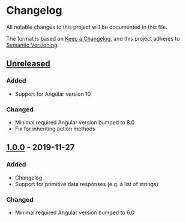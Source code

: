 # Changelog
All notable changes to this project will be documented in this file.

The format is based on [Keep a Changelog](https://keepachangelog.com/en/1.0.0/),
and this project adheres to [Semantic Versioning](https://semver.org/spec/v2.0.0.html).

## [Unreleased]
### Added
- Support for Angular version 10
### Changed
- Minimal required Angular version bumped to 8.0
- Fix for inheriting action methods

## [1.0.0] - 2019-11-27
### Added
- Changelog
- Support for primitive data responses (e.g. a list of strings)
### Changed
- Minimal required Angular version bumped to 6.0

[Unreleased]: https://github.com/beachmachine/ngx-resource-factory/compare/v1.0.0...HEAD
[1.0.0]: https://github.com/beachmachine/ngx-resource-factory/releases/tag/v1.0.0
